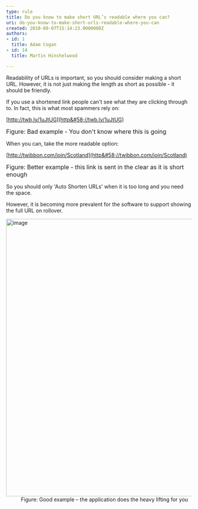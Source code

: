 ```yaml
---
type: rule
title: Do you know to make short URL’s readable where you can?
uri: do-you-know-to-make-short-urls-readable-where-you-can
created: 2010-09-07T15:14:23.0000000Z
authors:
- id: 1
  title: Adam Cogan
- id: 14
  title: Martin Hinshelwood

---
```


 Readability of URLs is important, so you should consider making a short URL. However, it is not just making the length as short as possible - it should be friendly.​ 
 
If you use a shortened link people can't see what they are clicking through to. In fact, this is what most spammers rely on:

[http://twb.ly/1uJtUG](http&#58;//twb.ly/1uJtUG)

<font class="ms-rteCustom-FigureBad" size="+0">Figure&#58; Bad example - You don't know where this is going</font>

When you can, take the more readable option:

[http://twibbon.com/join/Scotland](http&#58;//twibbon.com/join/Scotland)

<font class="ms-rteCustom-FigureGood" size="+0">Figure&#58; Better example - this link is sent in the clear as it is short enough</font>

So you should only 'Auto Shorten URLs' when it is too long and you need the space.

However, it is becoming more prevalent for the software to support showing the full URL on rollover.
<dl class="goodImage"><dt><img title="image" alt="image" src="/PublishingImages/RulesSocialTwitterReadableURL.jpg" border="0" style="width&#58;750px;"></dt><dd>Figure&#58; Good example&#160;– the application does the heavy lifting for you<br></dd></dl>
